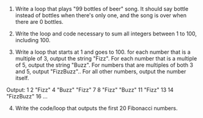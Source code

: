 1. Write a loop that plays "99 bottles of beer" song. It should say bottle instead of bottles when there's only one, and the song is over when there are 0 bottles.

2. Write the loop and code necessary to sum all integers between 1 to 100, including 100.

3. Write a loop that starts at 1 and goes to 100. for each number that is a multiple of 3, output the string "Fizz". For each number that is a multiple of 5, output the string "Buzz". For numbers that are multiples of both 3 and 5, output "FizzBuzz".. For all other numbers, output the number itself.

Output:
1
2
"Fizz"
4
"Buzz"
"Fizz"
7
8
"Fizz"
"Buzz"
11
"Fizz"
13
14
"FizzBuzz"
16
...

4. Write the code/loop that outputs the first 20 Fibonacci numbers.
